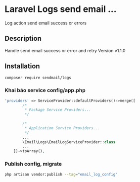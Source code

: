 # Laravel Logs send email ...

Log action send email success or errors


## Description

Handle send email success or error and retry
Version v1.1.0

## Installation

```bash
composer require sendmail/logs
```

### Khai báo service  config/app.php
```php
'providers' => ServiceProvider::defaultProviders()->merge([
        /*
         * Package Service Providers...
         */

        /*
         * Application Service Providers...
         */
        ...
        \Email\Logs\EmailLogServiceProvider::class
        ...
    ])->toArray(),
```
### Publish config, migrate

```bash
php artisan vendor:publish --tag="email_log_config"
```